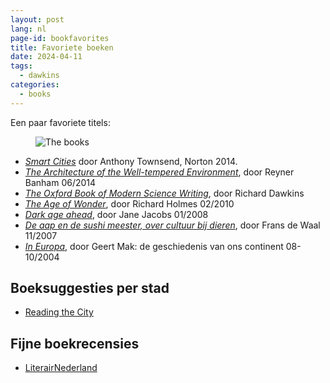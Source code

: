```yaml
---
layout: post
lang: nl
page-id: bookfavorites
title: Favoriete boeken
date: 2024-04-11
tags:
  - dawkins
categories:
  - books
---
```


<!--
SPDX-FileCopyrightText: 2024-2025 EJ Broerse

SPDX-License-Identifier: CC-BY-NC-SA-4.0
-->

Een paar favoriete titels:

<figure><img src='{{ "/assets/img/blog/20240411_favbooks.jpg" | relative_url }}' alt="The books" class='img-fluid'></figure>

- _[Smart Cities](https://legacy.iftf.org/smartcities/)_ door Anthony Townsend, Norton 2014.
- _[The Architecture of the Well-tempered Environment](https://archive.org/details/architectureofwe00banh/page/n2/mode/1up)_, door Reyner Banham 06/2014
- _[The Oxford Book of Modern Science Writing](https://en.m.wikipedia.org/wiki/The_Oxford_Book_of_Modern_Science_Writing)_, door Richard Dawkins
- _[The Age of Wonder](https://en.m.wikipedia.org/wiki/The_Age_of_Wonder)_, door Richard Holmes 02/2010
- _[Dark age ahead](https://en.m.wikipedia.org/wiki/Dark_Age_Ahead)_, door Jane Jacobs 01/2008
- _[De aap en de sushi meester, over cultuur bij dieren](https://www.kathymathys.nl/frans-de-waal-de-aap-en-de-sushimeester-de-tijd/)_, door Frans de Waal 11/2007
- _[In Europa](https://www.geertmak.nl/nl/europa/boeken/in-europa/#)_, door Geert Mak: de geschiedenis van ons continent 08-10/2004

## Boeksuggesties per stad

- [Reading the City](https://readingthecity.com/)

## Fijne boekrecensies

- [LiterairNederland](https://www.literairnederland.nl)
